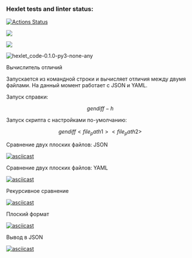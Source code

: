 ### Hexlet tests and linter status:
[![Actions Status](https://github.com/ArturSharipov11/python-project-50/workflows/hexlet-check/badge.svg)](https://github.com/ArturSharipov11/python-project-50/actions)

<a href="https://codeclimate.com/github/ArturSharipov11/python-project-50/maintainability"><img src="https://api.codeclimate.com/v1/badges/58ed064c7d939f860240/maintainability" /></a>

<a href="https://codeclimate.com/github/ArturSharipov11/python-project-50/test_coverage"><img src="https://api.codeclimate.com/v1/badges/58ed064c7d939f860240/test_coverage" /></a>


![hexlet_code-0.1.0-py3-none-any](https://github.com/ArturSharipov11/python-project-50/actions/workflows/hexlet_code-0.1.0-py3-none-any./badge.svg)

Вычислитель отличий

Запускается из командной строки и вычисляет отличия между двумя файлами. На данный момент работает с JSON и YAML.

Запуск справки:

$$
gendiff -h
$$

Запуск скрипта c настройками по-умолчанию:

$$
gendiff <file_path1> <file_path2>
$$

Сравнение двух плоских файлов: JSON

[![asciicast](https://asciinema.org/a/tkGQB8BbSVe8OyRmYjyTlnYyZ.svg)](https://asciinema.org/a/tkGQB8BbSVe8OyRmYjyTlnYyZ)

Сравнение двух плоских файлов: YAML

[![asciicast](https://asciinema.org/a/TFytaehIkAJlZXvUMHRf0eIa9.svg)](https://asciinema.org/a/TFytaehIkAJlZXvUMHRf0eIa9)

Рекурсивное сравнение

[![asciicast](https://asciinema.org/a/j4eTrbPvfZGT5DpEcleg7EhkC.svg)](https://asciinema.org/a/j4eTrbPvfZGT5DpEcleg7EhkC)


Плоский формат

[![asciicast](https://asciinema.org/a/9N2f7SmBszOQPIE1ZiU1LAtGA.svg)](https://asciinema.org/a/9N2f7SmBszOQPIE1ZiU1LAtGA)


Вывод в JSON

[![asciicast](https://asciinema.org/a/TZxLRDBiuRD3L23dxnAV9roDL.svg)](https://asciinema.org/a/TZxLRDBiuRD3L23dxnAV9roDL)
